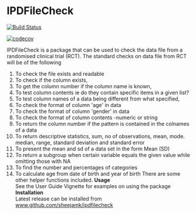 # IPDFileCheck
<!-- badges: start -->
   [![Build Status](https://travis-ci.com/sheejamk/IPDFileCheck.svg?branch=master)](https://travis-ci.org/sheejamk/IPDFileCheck)
<!-- badges: end -->
<!-- badges: start -->
[![codecov](https://codecov.io/gh/sheejamk/ipdFileCheck/branch/main/graph/badge.svg?token=PPLl5IBhyy)](https://codecov.io/gh/sheejamk/ipdFileCheck)
<!-- badges: end -->

IPDFileCheck is a package that can be used to check the data file from a randomised clinical trial (RCT). The standard checks on data file from RCT will be of the following
1. To check the file exists and readable
2. To check if the column exists, 
3. To get the column number if the column name is known,
4. To test column contents ie do they contain specific items in a given list?
5. To test column names of a data being different from what specified,
6. To check the format of column 'age' in data
7. To check the format of column 'gender' in data
8. To check the format of column contents -numeric or string
9. To return the column number if the pattern is contained in the colnames of a data
10. To return descriptive statistics, sum, no of observations, mean, mode. median, range, standard deviation and standard error
11. To present the mean and sd of a data set in the form Mean (SD)
12. To return a subgroup when certain variable equals the given value while omitting those with NA
13. To find the number and percentages of categories
14. To calculate age from date of birth and year of birth
There are some other helper functions included.
**Usage**<br/>
See the User Guide Vignette for examples on using the package 
**Installation**<br/>
Latest release can be installed from www.github.com/sheejamk/ipdfilecheck

